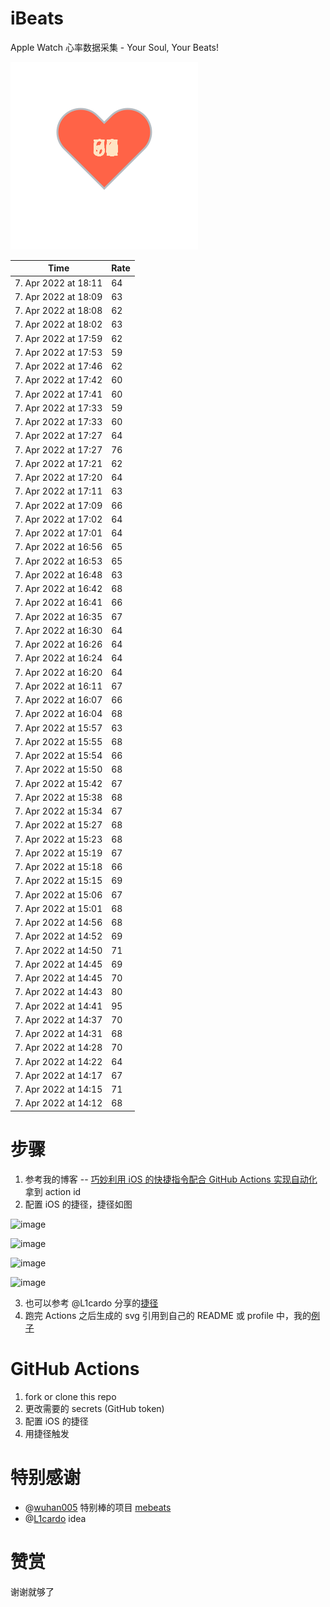 # iBeats
Apple Watch 心率数据采集 - Your Soul, Your Beats!

![](./files/heart.svg)

<!--START_SECTION:my_heart_rate-->
| Time | Rate | 
 | ---- | ---- | 
| 7. Apr 2022 at 18:11 | 64 |
| 7. Apr 2022 at 18:09 | 63 |
| 7. Apr 2022 at 18:08 | 62 |
| 7. Apr 2022 at 18:02 | 63 |
| 7. Apr 2022 at 17:59 | 62 |
| 7. Apr 2022 at 17:53 | 59 |
| 7. Apr 2022 at 17:46 | 62 |
| 7. Apr 2022 at 17:42 | 60 |
| 7. Apr 2022 at 17:41 | 60 |
| 7. Apr 2022 at 17:33 | 59 |
| 7. Apr 2022 at 17:33 | 60 |
| 7. Apr 2022 at 17:27 | 64 |
| 7. Apr 2022 at 17:27 | 76 |
| 7. Apr 2022 at 17:21 | 62 |
| 7. Apr 2022 at 17:20 | 64 |
| 7. Apr 2022 at 17:11 | 63 |
| 7. Apr 2022 at 17:09 | 66 |
| 7. Apr 2022 at 17:02 | 64 |
| 7. Apr 2022 at 17:01 | 64 |
| 7. Apr 2022 at 16:56 | 65 |
| 7. Apr 2022 at 16:53 | 65 |
| 7. Apr 2022 at 16:48 | 63 |
| 7. Apr 2022 at 16:42 | 68 |
| 7. Apr 2022 at 16:41 | 66 |
| 7. Apr 2022 at 16:35 | 67 |
| 7. Apr 2022 at 16:30 | 64 |
| 7. Apr 2022 at 16:26 | 64 |
| 7. Apr 2022 at 16:24 | 64 |
| 7. Apr 2022 at 16:20 | 64 |
| 7. Apr 2022 at 16:11 | 67 |
| 7. Apr 2022 at 16:07 | 66 |
| 7. Apr 2022 at 16:04 | 68 |
| 7. Apr 2022 at 15:57 | 63 |
| 7. Apr 2022 at 15:55 | 68 |
| 7. Apr 2022 at 15:54 | 66 |
| 7. Apr 2022 at 15:50 | 68 |
| 7. Apr 2022 at 15:42 | 67 |
| 7. Apr 2022 at 15:38 | 68 |
| 7. Apr 2022 at 15:34 | 67 |
| 7. Apr 2022 at 15:27 | 68 |
| 7. Apr 2022 at 15:23 | 68 |
| 7. Apr 2022 at 15:19 | 67 |
| 7. Apr 2022 at 15:18 | 66 |
| 7. Apr 2022 at 15:15 | 69 |
| 7. Apr 2022 at 15:06 | 67 |
| 7. Apr 2022 at 15:01 | 68 |
| 7. Apr 2022 at 14:56 | 68 |
| 7. Apr 2022 at 14:52 | 69 |
| 7. Apr 2022 at 14:50 | 71 |
| 7. Apr 2022 at 14:45 | 69 |
| 7. Apr 2022 at 14:45 | 70 |
| 7. Apr 2022 at 14:43 | 80 |
| 7. Apr 2022 at 14:41 | 95 |
| 7. Apr 2022 at 14:37 | 70 |
| 7. Apr 2022 at 14:31 | 68 |
| 7. Apr 2022 at 14:28 | 70 |
| 7. Apr 2022 at 14:22 | 64 |
| 7. Apr 2022 at 14:17 | 67 |
| 7. Apr 2022 at 14:15 | 71 |
| 7. Apr 2022 at 14:12 | 68 |

<!--END_SECTION:my_heart_rate-->

# 步骤
1. 参考我的博客 -- [巧妙利用 iOS 的快捷指令配合 GitHub Actions 实现自动化](https://github.com/yihong0618/gitblog/issues/198) 拿到 action id
2. 配置 iOS 的捷径，捷径如图

![image](https://user-images.githubusercontent.com/15976103/122154218-0db0b480-ce97-11eb-93bb-5aec07c558dc.png)

![image](https://user-images.githubusercontent.com/15976103/122154236-186b4980-ce97-11eb-8e4b-70551a0391ae.png)

![image](https://user-images.githubusercontent.com/15976103/122154268-2d47dd00-ce97-11eb-902e-3acf292265a9.png)

![image](https://user-images.githubusercontent.com/15976103/122174055-fa144680-ceb4-11eb-9be2-3eb83cd516f7.png)

3. 也可以参考 @L1cardo 分享的[捷径](https://www.icloud.com/shortcuts/6ab6047b459c41ad822ad6b94b1c03d4)
4. 跑完 Actions 之后生成的 svg 引用到自己的 README 或 profile 中，我的[例子](https://github.com/yihong0618) 

# GitHub Actions

1. fork or clone this repo
2. 更改需要的 secrets (GitHub token)
3. 配置 iOS 的捷径
4. 用捷径触发

# 特别感谢
- @[wuhan005](https://github.com/wuhan005) 特别棒的项目 [mebeats](https://github.com/wuhan005/mebeats)
- @[L1cardo](https://github.com/L1cardo) idea

# 赞赏
谢谢就够了
